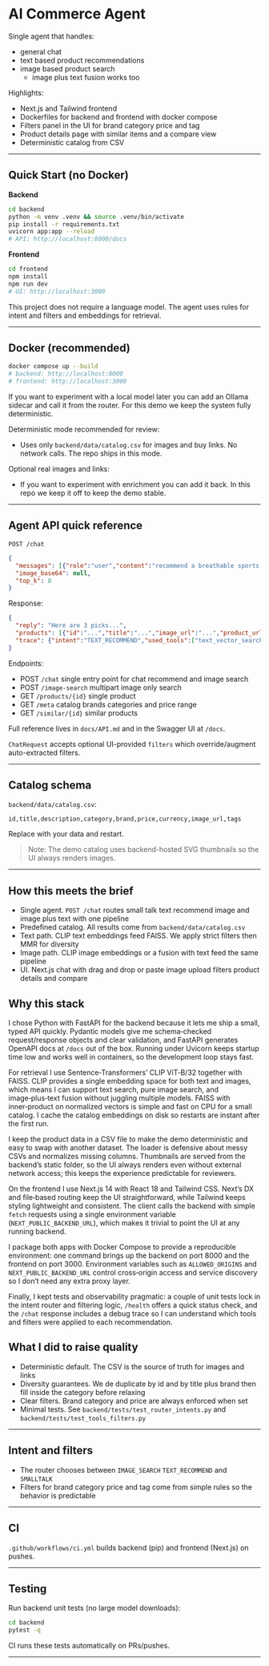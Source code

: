 # AI Commerce Agent

Single agent that handles:
- general chat
- text based product recommendations
- image based product search
  - image plus text fusion works too

Highlights:
- Next.js and Tailwind frontend
- Dockerfiles for backend and frontend with docker compose
- Filters panel in the UI for brand category price and tag
- Product details page with similar items and a compare view
- Deterministic catalog from CSV

---

## Quick Start (no Docker)

**Backend**
```bash
cd backend
python -m venv .venv && source .venv/bin/activate
pip install -r requirements.txt
uvicorn app:app --reload
# API: http://localhost:8000/docs
```

**Frontend**
```bash
cd frontend
npm install
npm run dev
# UI: http://localhost:3000
```

This project does not require a language model. The agent uses rules for intent and filters and embeddings for retrieval.

---
## Docker (recommended)

```bash
docker compose up --build
# backend: http://localhost:8000
# frontend: http://localhost:3000
```

If you want to experiment with a local model later you can add an Ollama sidecar and call it from the router. For this demo we keep the system fully deterministic.

Deterministic mode recommended for review:
- Uses only `backend/data/catalog.csv` for images and buy links. No network calls. The repo ships in this mode.

Optional real images and links:
- If you want to experiment with enrichment you can add it back. In this repo we keep it off to keep the demo stable.

---

## Agent API quick reference

`POST /chat`
```json
{
  "messages": [{"role":"user","content":"recommend a breathable sports t-shirt under $30"}],
  "image_base64": null,
  "top_k": 8
}
```
Response:
```json
{
  "reply": "Here are 3 picks...",
  "products": [{"id":"...","title":"...","image_url":"...","product_url":"..."}],
  "trace": {"intent":"TEXT_RECOMMEND","used_tools":["text_vector_search"],"filters":{...}}
}
```

Endpoints:
- POST `/chat` single entry point for chat recommend and image search
- POST `/image-search` multipart image only search
- GET `/products/{id}` single product
- GET `/meta` catalog brands categories and price range
- GET `/similar/{id}` similar products

Full reference lives in `docs/API.md` and in the Swagger UI at `/docs`.

`ChatRequest` accepts optional UI-provided `filters` which override/augment auto-extracted filters.

---

## Catalog schema

`backend/data/catalog.csv`:
```
id,title,description,category,brand,price,currency,image_url,tags
```

Replace with your data and restart.

> Note: The demo catalog uses backend-hosted SVG thumbnails so the UI always renders images.

---

## How this meets the brief
- Single agent. `POST /chat` routes small talk text recommend image and image plus text with one pipeline
- Predefined catalog. All results come from `backend/data/catalog.csv`
- Text path. CLIP text embeddings feed FAISS. We apply strict filters then MMR for diversity
- Image path. CLIP image embeddings or a fusion with text feed the same pipeline
- UI. Next.js chat with drag and drop or paste image upload filters product details and compare

## Why this stack

I chose Python with FastAPI for the backend because it lets me ship a small, typed API quickly. Pydantic models give me schema‑checked request/response objects and clear validation, and FastAPI generates OpenAPI docs at `/docs` out of the box. Running under Uvicorn keeps startup time low and works well in containers, so the development loop stays fast.

For retrieval I use Sentence‑Transformers’ CLIP ViT‑B/32 together with FAISS. CLIP provides a single embedding space for both text and images, which means I can support text search, pure image search, and image‑plus‑text fusion without juggling multiple models. FAISS with inner‑product on normalized vectors is simple and fast on CPU for a small catalog. I cache the catalog embeddings on disk so restarts are instant after the first run.

I keep the product data in a CSV file to make the demo deterministic and easy to swap with another dataset. The loader is defensive about messy CSVs and normalizes missing columns. Thumbnails are served from the backend’s static folder, so the UI always renders even without external network access; this keeps the experience predictable for reviewers.

On the frontend I use Next.js 14 with React 18 and Tailwind CSS. Next’s DX and file‑based routing keep the UI straightforward, while Tailwind keeps styling lightweight and consistent. The client calls the backend with simple `fetch` requests using a single environment variable (`NEXT_PUBLIC_BACKEND_URL`), which makes it trivial to point the UI at any running backend.

I package both apps with Docker Compose to provide a reproducible environment: one command brings up the backend on port 8000 and the frontend on port 3000. Environment variables such as `ALLOWED_ORIGINS` and `NEXT_PUBLIC_BACKEND_URL` control cross‑origin access and service discovery so I don’t need any extra proxy layer.

Finally, I kept tests and observability pragmatic: a couple of unit tests lock in the intent router and filtering logic, `/health` offers a quick status check, and the `/chat` response includes a debug trace so I can understand which tools and filters were applied to each recommendation.

## What I did to raise quality
- Deterministic default. The CSV is the source of truth for images and links
- Diversity guarantees. We de duplicate by id and by title plus brand then fill inside the category before relaxing
- Clear filters. Brand category and price are always enforced when set
- Minimal tests. See `backend/tests/test_router_intents.py` and `backend/tests/test_tools_filters.py`

---

## Intent and filters

- The router chooses between `IMAGE_SEARCH` `TEXT_RECOMMEND` and `SMALLTALK`
- Filters for brand category price and tag come from simple rules so the behavior is predictable

---

## CI

`.github/workflows/ci.yml` builds backend (pip) and frontend (Next.js) on pushes.

---

## Testing

Run backend unit tests (no large model downloads):

```bash
cd backend
pytest -q
```

CI runs these tests automatically on PRs/pushes.

---

